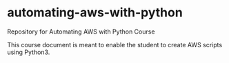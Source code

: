 # automating-aws-with-python
Repository for Automating AWS with Python Course

This course document is meant to enable the student to create AWS scripts using
Python3.
